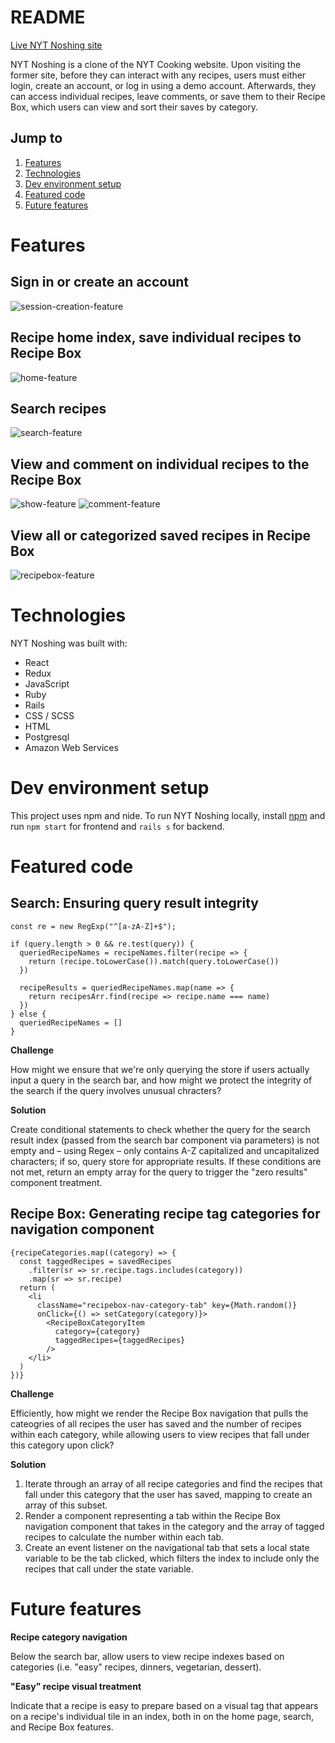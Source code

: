 # README

[Live NYT Noshing site](https://nytnoshing.onrender.com)

NYT Noshing is a clone of the NYT Cooking website. Upon visiting the former site, before they can interact with any recipes, users must either login, create an account, or log in using a demo account. Afterwards, they can access individual recipes, leave comments, or save them to their Recipe Box, which users can view and sort their saves by category.

## Jump to

1. [Features](#features)
2. [Technologies](#technologies)
3. [Dev environment setup](#dev-environment-setup)
4. [Featured code](#featured-code)
5. [Future features](#future-features)

# Features

## Sign in or create an account

![session-creation-feature](https://nytnoshing-seeds.s3.us-west-1.amazonaws.com/README/login.png)

## Recipe home index, save individual recipes to Recipe Box

![home-feature](https://nytnoshing-seeds.s3.us-west-1.amazonaws.com/README/home.png)

## Search recipes

![search-feature](https://nytnoshing-seeds.s3.us-west-1.amazonaws.com/README/search.png)

## View and comment on individual recipes to the Recipe Box

![show-feature](https://nytnoshing-seeds.s3.us-west-1.amazonaws.com/README/recipe-show-page.png)
![comment-feature](https://nytnoshing-seeds.s3.us-west-1.amazonaws.com/README/comment.png)

## View all or categorized saved recipes in Recipe Box

![recipebox-feature](https://nytnoshing-seeds.s3.us-west-1.amazonaws.com/README/recipe-box.png)

# Technologies

NYT Noshing was built with:
- React
- Redux
- JavaScript
- Ruby
- Rails
- CSS / SCSS
- HTML
- Postgresql
- Amazon Web Services

# Dev environment setup

This project uses npm and nide. To run NYT Noshing locally, install [npm](https://docs.npmjs.com/downloading-and-installing-node-js-and-npm) and run `npm start` for frontend and `rails s` for backend.

# Featured code

## Search: Ensuring query result integrity
```
const re = new RegExp("^[a-zA-Z]+$");

if (query.length > 0 && re.test(query)) {
  queriedRecipeNames = recipeNames.filter(recipe => {
    return (recipe.toLowerCase()).match(query.toLowerCase())
  })

  recipeResults = queriedRecipeNames.map(name => {
    return recipesArr.find(recipe => recipe.name === name)
  })
} else {
  queriedRecipeNames = []
}
```
**Challenge**

How might we ensure that we're only querying the store if users actually input a query in the search bar, and how might we protect the integrity of the search if the query involves unusual chracters?

**Solution**

Create conditional statements to check whether the query for the search result index (passed from the search bar component via parameters) is not empty and – using Regex – only contains A-Z capitalized and uncapitalized characters; if so, query store for appropriate results. If these conditions are not met, return an empty array for the query to trigger the "zero results" component treatment.

## Recipe Box: Generating recipe tag categories for navigation component
```
{recipeCategories.map((category) => {
  const taggedRecipes = savedRecipes
    .filter(sr => sr.recipe.tags.includes(category))
    .map(sr => sr.recipe)
  return (
    <li
      className="recipebox-nav-category-tab" key={Math.random()}
      onClick={() => setCategory(category)}>
        <RecipeBoxCategoryItem
          category={category}
          taggedRecipes={taggedRecipes}
        />
    </li>
  )
})}
```
**Challenge**

Efficiently, how might we render the Recipe Box navigation that pulls the cateogries of all recipes the user has saved and the number of recipes within each category, while allowing users to view recipes that fall under this category upon click?

**Solution**

1. Iterate through an array of all recipe categories and find the recipes that fall under this category that the user has saved, mapping to create an array of this subset.
2. Render a component representing a tab within the Recipe Box navigation component that takes in the category and the array of tagged recipes to calculate the number within each tab.
3. Create an event listener on the navigational tab that sets a local state variable to be the tab clicked, which filters the index to include only the recipes that call under the state variable.

# Future features

**Recipe category navigation**

Below the search bar, allow users to view recipe indexes based on categories (i.e. "easy" recipes, dinners, vegetarian, dessert).

**"Easy" recipe visual treatment**

Indicate that a recipe is easy to prepare based on a visual tag that appears on a recipe's individual tile in an index, both in on the home page, search, and Recipe Box features.
